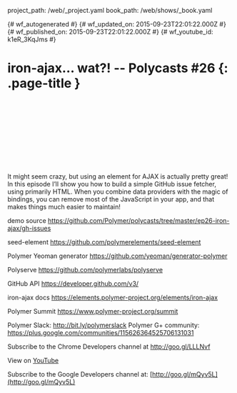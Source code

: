 project_path: /web/_project.yaml
book_path: /web/shows/_book.yaml

{# wf_autogenerated #}
{# wf_updated_on: 2015-09-23T22:01:22.000Z #}
{# wf_published_on: 2015-09-23T22:01:22.000Z #}
{# wf_youtube_id: k1eR_3KqJms #}

# iron-ajax… wat?! -- Polycasts #26 {: .page-title }


<div class="video-wrapper">
  <iframe class="devsite-embedded-youtube-video" data-video-id="k1eR_3KqJms"
          data-autohide="1" data-showinfo="0" frameborder="0" allowfullscreen>
  </iframe>
</div>

It might seem crazy, but using an element for AJAX is actually pretty great! In this episode I’ll show you how to build a simple GitHub issue fetcher, using primarily HTML. When you combine data providers with the magic of bindings, you can remove most of the JavaScript in your app, and that makes things much easier to maintain!

demo source
https://github.com/Polymer/polycasts/tree/master/ep26-iron-ajax/gh-issues

seed-element
https://github.com/polymerelements/seed-element

Polymer Yeoman generator
https://github.com/yeoman/generator-polymer

Polyserve
https://github.com/polymerlabs/polyserve

GitHub API
https://developer.github.com/v3/

iron-ajax docs
https://elements.polymer-project.org/elements/iron-ajax

Polymer Summit
https://www.polymer-project.org/summit


Polymer Slack: http://bit.ly/polymerslack
Polymer G+ community: https://plus.google.com/communities/115626364525706131031

Subscribe to the Chrome Developers channel at http://goo.gl/LLLNvf

View on [YouTube](https://youtu.be/k1eR_3KqJms)

Subscribe to the Google Developers channel at: [http://goo.gl/mQyv5L](http://goo.gl/mQyv5L)
